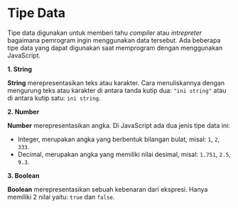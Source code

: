 # Tipe Data

Tipe data digunakan untuk memberi tahu _compiler_ atau _intrepreter_ bagaimana pemrogram ingin menggunakan data tersebut. Ada beberapa tipe data yang dapat digunakan saat memprogram dengan menggunakan JavaScript.

**1. String**

**String** merepresentasikan teks atau karakter. Cara menuliskannya dengan mengurung teks atau karakter di antara tanda kutip dua: `"ini string"` atau di antara kutip satu: `ini string`.

**2. Number**

**Number** merepresentasikan angka. Di JavaScript ada dua jenis tipe data ini:

- Integer, merupakan angka yang berbentuk bilangan bulat, misal: `1`, `2`, `333`.
- Decimal, merupakan angka yang memiliki nilai desimal, misal: `1.751`, `2.5`, `9.3`. 

**3. Boolean**

**Boolean** merepresentasikan sebuah kebenaran dari ekspresi. Hanya memiliki 2 nilai yaitu: `true` dan `false`.